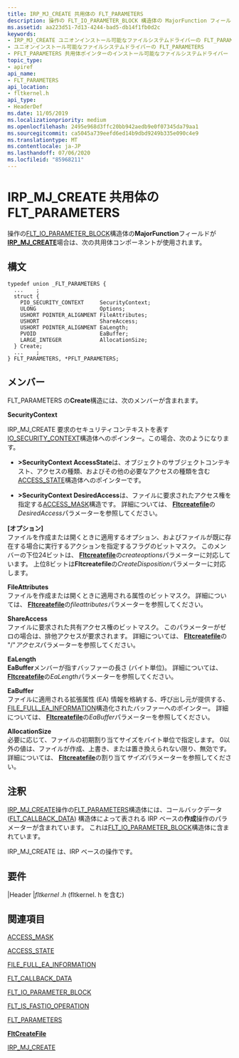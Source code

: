 ```yaml
---
title: IRP_MJ_CREATE 共用体の FLT_PARAMETERS
description: 操作の FLT_IO_PARAMETER_BLOCK 構造体の MajorFunction フィールドが IRP_MJ_CREATE 場合は、次の共用体コンポーネントが使用されます。
ms.assetid: aa223d51-7d13-4244-bad5-db14f1fb0d2c
keywords:
- IRP_MJ_CREATE ユニオンインストール可能なファイルシステムドライバーの FLT_PARAMETERS
- ユニオンインストール可能なファイルシステムドライバーの FLT_PARAMETERS
- PFLT_PARAMETERS 共用体ポインターのインストール可能なファイルシステムドライバー
topic_type:
- apiref
api_name:
- FLT_PARAMETERS
api_location:
- fltkernel.h
api_type:
- HeaderDef
ms.date: 11/05/2019
ms.localizationpriority: medium
ms.openlocfilehash: 2495e968d3ffc20bb942aedb9e0f07345da79aa1
ms.sourcegitcommit: ca5045a739eefd6ed14b9dbd9249b335e090c4e9
ms.translationtype: MT
ms.contentlocale: ja-JP
ms.lasthandoff: 07/06/2020
ms.locfileid: "85968211"
---
```

# <a name="flt_parameters-for-irp_mj_create-union"></a>IRP_MJ_CREATE 共用体の FLT_PARAMETERS

操作の[FLT_IO_PARAMETER_BLOCK](https://docs.microsoft.com/windows-hardware/drivers/ddi/fltkernel/ns-fltkernel-_flt_io_parameter_block)構造体の**MajorFunction**フィールドが[**IRP_MJ_CREATE**](irp-mj-create.md)場合は、次の共用体コンポーネントが使用されます。

## <a name="syntax"></a>構文

```ManagedCPlusPlus
typedef union _FLT_PARAMETERS {
  ...    ;
  struct {
    PIO_SECURITY_CONTEXT     SecurityContext;
    ULONG                    Options;
    USHORT POINTER_ALIGNMENT FileAttributes;
    USHORT                   ShareAccess;
    USHORT POINTER_ALIGNMENT EaLength;
    PVOID                    EaBuffer;
    LARGE_INTEGER            AllocationSize;
  } Create;
  ...    ;
} FLT_PARAMETERS, *PFLT_PARAMETERS;
```

## <a name="members"></a>メンバー

FLT_PARAMETERS の**Create**構造には、次のメンバーが含まれます。

**SecurityContext**

IRP_MJ_CREATE 要求のセキュリティコンテキストを表す[IO_SECURITY_CONTEXT](https://docs.microsoft.com/windows-hardware/drivers/ddi/content/wdm/ns-wdm-_io_security_context)構造体へのポインター。この場合、次のようになります。

- **>SecurityContext AccessState**は、オブジェクトのサブジェクトコンテキスト、アクセスの種類、およびその他の必要なアクセスの種類を含む[ACCESS_STATE](https://docs.microsoft.com/windows-hardware/drivers/ddi/wdm/ns-wdm-_access_state)構造体へのポインターです。

- **>SecurityContext DesiredAccess**は、ファイルに要求されたアクセス権を指定する[ACCESS_MASK](https://docs.microsoft.com/windows-hardware/drivers/kernel/access-mask)構造です。 詳細については、 [**Fltcreatefile**](https://docs.microsoft.com/windows-hardware/drivers/ddi/fltkernel/nf-fltkernel-fltcreatefile)の*DesiredAccess*パラメーターを参照してください。

**[オプション]**  
ファイルを作成または開くときに適用するオプション、およびファイルが既に存在する場合に実行するアクションを指定するフラグのビットマスク。 このメンバーの下位24ビットは、 [**Fltcreatefile**](https://docs.microsoft.com/windows-hardware/drivers/ddi/fltkernel/nf-fltkernel-fltcreatefile)の*createoptions*パラメーターに対応しています。 上位8ビットは**Fltcreatefile**の*CreateDisposition*パラメーターに対応します。

**FileAttributes**  
ファイルを作成または開くときに適用される属性のビットマスク。 詳細については、 [**Fltcreatefile**](https://docs.microsoft.com/windows-hardware/drivers/ddi/fltkernel/nf-fltkernel-fltcreatefile)の*fileattributes*パラメーターを参照してください。

**ShareAccess**  
ファイルに要求された共有アクセス権のビットマスク。 このパラメーターがゼロの場合は、排他アクセスが要求されます。 詳細については、 [**Fltcreatefile**](https://docs.microsoft.com/windows-hardware/drivers/ddi/fltkernel/nf-fltkernel-fltcreatefile)の "/"*アクセス*パラメーターを参照してください。

**EaLength**  
**EaBuffer**メンバーが指すバッファーの長さ (バイト単位)。 詳細については、 [**Fltcreatefile**](https://docs.microsoft.com/windows-hardware/drivers/ddi/fltkernel/nf-fltkernel-fltcreatefile)の*EaLength*パラメーターを参照してください。

**EaBuffer**  
ファイルに適用される拡張属性 (EA) 情報を格納する、呼び出し元が提供する、 [FILE_FULL_EA_INFORMATION](https://docs.microsoft.com/windows-hardware/drivers/ddi/wdm/ns-wdm-_file_full_ea_information)構造化されたバッファーへのポインター。 詳細については、 [**Fltcreatefile**](https://docs.microsoft.com/windows-hardware/drivers/ddi/fltkernel/nf-fltkernel-fltcreatefile)の*EaBuffer*パラメーターを参照してください。

**AllocationSize**  
必要に応じて、ファイルの初期割り当てサイズをバイト単位で指定します。 0以外の値は、ファイルが作成、上書き、または置き換えられない限り、無効です。 詳細については、 [**Fltcreatefile**](https://docs.microsoft.com/windows-hardware/drivers/ddi/fltkernel/nf-fltkernel-fltcreatefile)の割り当て*サイズ*パラメーターを参照してください。

## <a name="remarks"></a>注釈

[IRP_MJ_CREATE](irp-mj-create.md)操作の[FLT_PARAMETERS](https://docs.microsoft.com/windows-hardware/drivers/ddi/fltkernel/ns-fltkernel-_flt_parameters)構造体には、コールバックデータ ([FLT_CALLBACK_DATA](https://docs.microsoft.com/windows-hardware/drivers/ddi/fltkernel/ns-fltkernel-_flt_callback_data)) 構造体によって表される IRP ベースの**作成**操作のパラメーターが含まれています。 これは[FLT_IO_PARAMETER_BLOCK](https://docs.microsoft.com/windows-hardware/drivers/ddi/fltkernel/ns-fltkernel-_flt_io_parameter_block)構造体に含まれています。

IRP_MJ_CREATE は、IRP ベースの操作です。

## <a name="requirements"></a>要件

|Header |*fltkernel .h* (fltkernel. h を含む)

## <a name="see-also"></a>関連項目

[ACCESS_MASK](https://docs.microsoft.com/windows-hardware/drivers/kernel/access-mask)

[ACCESS_STATE](https://docs.microsoft.com/windows-hardware/drivers/ddi/wdm/ns-wdm-_access_state)

[FILE_FULL_EA_INFORMATION](https://docs.microsoft.com/windows-hardware/drivers/ddi/wdm/ns-wdm-_file_full_ea_information)

[FLT_CALLBACK_DATA](https://docs.microsoft.com/windows-hardware/drivers/ddi/fltkernel/ns-fltkernel-_flt_callback_data)

[FLT_IO_PARAMETER_BLOCK](https://docs.microsoft.com/windows-hardware/drivers/ddi/fltkernel/ns-fltkernel-_flt_io_parameter_block)

[FLT_IS_FASTIO_OPERATION](https://docs.microsoft.com/windows-hardware/drivers/ddi/index)

[FLT_PARAMETERS](https://docs.microsoft.com/windows-hardware/drivers/ddi/fltkernel/ns-fltkernel-_flt_parameters)

[**FltCreateFile**](https://docs.microsoft.com/windows-hardware/drivers/ddi/fltkernel/nf-fltkernel-fltcreatefile)

[IRP_MJ_CREATE](irp-mj-create.md)
